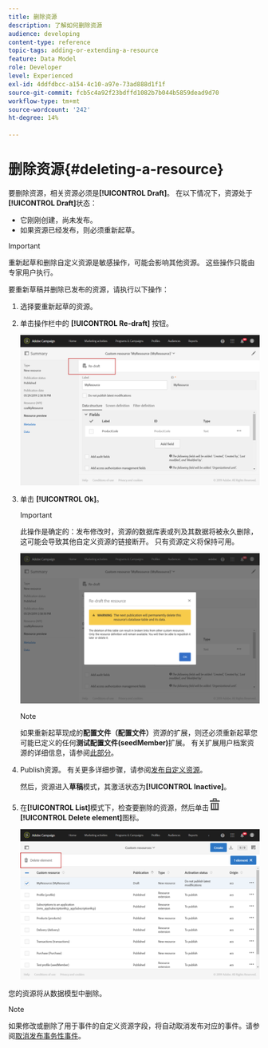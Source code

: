 ```yaml
---
title: 删除资源
description: 了解如何删除资源
audience: developing
content-type: reference
topic-tags: adding-or-extending-a-resource
feature: Data Model
role: Developer
level: Experienced
exl-id: 4ddfdbcc-a154-4c10-a97e-73ad888d1f1f
source-git-commit: fcb5c4a92f23bdffd1082b7b044b5859dead9d70
workflow-type: tm+mt
source-wordcount: '242'
ht-degree: 14%

---
```


# 删除资源{#deleting-a-resource}

要删除资源，相关资源必须是&#x200B;**[!UICONTROL Draft]**。 在以下情况下，资源处于&#x200B;**[!UICONTROL Draft]**&#x200B;状态：

* 它刚刚创建，尚未发布。
* 如果资源已经发布，则必须重新起草。

>[!IMPORTANT]
>
>重新起草和删除自定义资源是敏感操作，可能会影响其他资源。 这些操作只能由专家用户执行。

要重新草稿并删除已发布的资源，请执行以下操作：

1. 选择要重新起草的资源。
1. 单击操作栏中的 **[!UICONTROL Re-draft]** 按钮。

   ![](assets/schema_extension_uc26.png)

1. 单击 **[!UICONTROL Ok]**。

   >[!IMPORTANT]
   >
   >此操作是确定的：发布修改时，资源的数据库表或列及其数据将被永久删除，这可能会导致其他自定义资源的链接断开。 只有资源定义将保持可用。

   ![](assets/schema_extension_uc27.png)

   >[!NOTE]
   >
   >如果重新起草现成的&#x200B;**配置文件（配置文件）**&#x200B;资源的扩展，则还必须重新起草您可能已定义的任何&#x200B;**测试配置文件(seedMember)**&#x200B;扩展。 有关扩展用户档案资源的详细信息，请参阅[此部分](../../developing/using/extending-the-profile-resource-with-a-new-field.md)。

1. Publish资源。 有关更多详细步骤，请参阅[发布自定义资源](../../developing/using/updating-the-database-structure.md#publishing-a-custom-resource)。

   然后，资源进入&#x200B;**草稿**&#x200B;模式，其激活状态为&#x200B;**[!UICONTROL Inactive]**。

1. 在&#x200B;**[!UICONTROL List]**&#x200B;模式下，检查要删除的资源，然后单击![](assets/delete_darkgrey-24px.png) **[!UICONTROL Delete element]**&#x200B;图标。

   ![](assets/schema_extension_uc28.png)

您的资源将从数据模型中删除。

>[!NOTE]
>
>如果修改或删除了用于事件的自定义资源字段，将自动取消发布对应的事件。请参阅[取消发布事务性事件](../../channels/using/publishing-transactional-event.md#unpublishing-an-event)。
